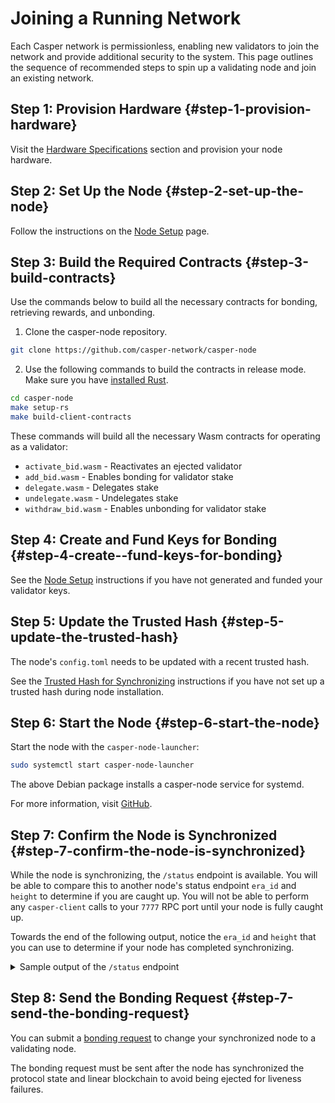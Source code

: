 # Joining a Running Network

Each Casper network is permissionless, enabling new validators to join the network and provide additional security to the system. This page outlines the sequence of recommended steps to spin up a validating node and join an existing network.

## Step 1: Provision Hardware {#step-1-provision-hardware}

Visit the [Hardware Specifications](./hardware.md) section and provision your node hardware.

## Step 2: Set Up the Node {#step-2-set-up-the-node}

Follow the instructions on the [Node Setup](./install-node.md) page. 

## Step 3: Build the Required Contracts {#step-3-build-contracts}

Use the commands below to build all the necessary contracts for bonding, retrieving rewards, and unbonding.

1. Clone the casper-node repository. 

```bash
git clone https://github.com/casper-network/casper-node
```

2. Use the following commands to build the contracts in release mode. Make sure you have [installed Rust](../../developers/writing-onchain-code/getting-started.md#installing-rust).

```bash
cd casper-node
make setup-rs
make build-client-contracts
```

These commands will build all the necessary Wasm contracts for operating as a validator:
- `activate_bid.wasm` - Reactivates an ejected validator
- `add_bid.wasm` - Enables bonding for validator stake
- `delegate.wasm` - Delegates stake
- `undelegate.wasm` - Undelegates stake
- `withdraw_bid.wasm` - Enables unbonding for validator stake

## Step 4: Create and Fund Keys for Bonding {#step-4-create--fund-keys-for-bonding}

See the [Node Setup](./basic-node-configuration.md#create-fund-keys) instructions if you have not generated and funded your validator keys.

## Step 5: Update the Trusted Hash {#step-5-update-the-trusted-hash}

The node's `config.toml` needs to be updated with a recent trusted hash. 

See the [Trusted Hash for Synchronizing](./basic-node-configuration.md#trusted-hash-for-synchronizing) instructions if you have not set up a trusted hash during node installation.

## Step 6: Start the Node {#step-6-start-the-node}

Start the node with the `casper-node-launcher`:

```bash
sudo systemctl start casper-node-launcher
```

The above Debian package installs a casper-node service for systemd. 

For more information, visit [GitHub](https://github.com/casper-network/casper-node/wiki#node-operators).

## Step 7: Confirm the Node is Synchronized {#step-7-confirm-the-node-is-synchronized}

While the node is synchronizing, the `/status` endpoint is available. You will be able to compare this to another node's status endpoint `era_id` and `height` to determine if you are caught up. You will not be able to perform any `casper-client` calls to your `7777` RPC port until your node is fully caught up.

Towards the end of the following output, notice the `era_id` and `height` that you can use to determine if your node has completed synchronizing.

<details>
<summary>Sample output of the <code>/status</code> endpoint</summary>

```json
{
  "api_version": "1.4.3",
  "chainspec_name": "casper-test",
  "starting_state_root_hash": "e2218b6bdb8137a178f242e9de24ef5db06af7925e8e4c65fa82d41df38f4576",
  "peers": [
    {
      "node_id": "tls:0097..b253",
      "address": "18.163.249.168:35000"
    },
    ...
    ...
    ...
    {
      "node_id": "tls:ff95..c014",
      "address": "93.186.201.14:35000"
    }
  ],
  "last_added_block_info": {
    "hash": "8280de05cb34071f276fbe7c69a07cb325ddd373f685877911238b614bdcc5b1",
    "timestamp": "2022-01-04T15:33:08.224Z",
    "era_id": 3240,
    "height": 430162,
    "state_root_hash": "ec4ff5c4d0a9021984b56e2b6de4a57188101c24e09b765c3fee740353690076",
    "creator": "01ace6578907bfe6eba3a618e863bbe7274284c88e405e2857be80dd094726a223"
  },
  "our_public_signing_key": "01cb41ee07d1827e243588711d45040fe46402bf3901fb550abfd08d1341700270",
  "round_length": null,
  "next_upgrade": null,
  "build_version": "1.4.3-a44bed1fd-casper-mainnet",
  "uptime": "25days 1h 48m 22s 47ms"
}
```
</details>

## Step 8: Send the Bonding Request {#step-7-send-the-bonding-request}

You can submit a [bonding request](../becoming-a-validator/bonding.md) to change your synchronized node to a validating node.

The bonding request must be sent after the node has synchronized the protocol state and linear blockchain to avoid being ejected for liveness failures.


